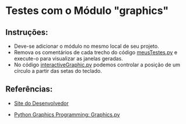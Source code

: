 # Testes com o Módulo "graphics"

## Instruções:
* Deve-se adicionar o módulo no mesmo local de seu projeto.
* Remova os comentários de cada trecho do código [meusTestes.py](meusTestes.py) e execute-o para visualizar as janelas geradas.
* No código [interactiveGraphic.py](interactiveGraphic.py) podemos controlar a posição de um círculo a partir das setas do teclado.

## Referências:
* [Site do Desenvolvedor](https://mcsp.wartburg.edu/zelle/python/)

* [Python Graphics Programming: Graphics.py](https://www.youtube.com/watch?v=R39vTAj1u_8&list=PLmzkEJ1Zz_uZ5nvTOLaGHfinCzEVEVBlz)